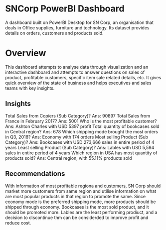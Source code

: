 # SNCorp PowerBI Dashboard
A dashboard built on PowerBI Desktop for SN Corp, an organisation that deals in Office supplies, furniture and technology. Its dataset provides details on orders, customers and products sold.

# Overview
This dashboard attempts to analyse data through visualization and an interactive dashboard and attempts to answer questions on sales of product, profitable customers, specific item sale related details, etc.
It gives quick overview of the state of business and helps executives and sales teams with key insights.

## Insights
Total Sales from Copiers (Sub Category)? Ans: 90897
Total Sales from France in February 2017? Ans: 5001
Who is the most profitable customer? Ans: Ashton Charles with USD 5397 profit
Total quantity of bookcases sold in Central region? Ans: 678
Which shipping mode brought the most orders in Q3, 2018? Ans: Economy with 174 orders
Most selling Product (Sub Category)? Ans: Bookcases with USD 273,666 sales in entire period of 4 years
Least selling Product (Sub Category)? Ans: Lables with USD 5,594 sales in entire period of 4 years
Which region in USA has most quantity of products sold? Ans: Central region, with 55.11% products sold

## Recommendations
With information of most profitable regiona and customers, SN Corp should market more customers from same region and utilise information on what are most popular products in that region to promote the same.
Since economy mode is the preferred shipping mode, more products should be shipped through economy.
Bookcases is the most sold product, and it should be promoted more.
Lables are the least performing prodiuct, and a decision to discontinue thm can be considerded to improve profit and reduce cost.
